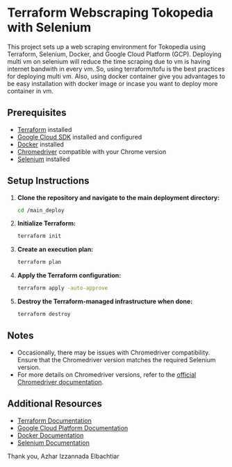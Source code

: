 # Terraform Webscraping Tokopedia with Selenium

This project sets up a web scraping environment for Tokopedia using Terraform, Selenium, Docker, and Google Cloud Platform (GCP). Deploying multi vm on selenium will reduce the time scraping due to vm is having internet bandwith in every vm. So, using terraform/tofu is the best practices for deploying multi vm. Also, using docker container give you advantages to be easy installation with docker image or incase you want to deploy more container in vm.

## Prerequisites

- [Terraform](https://www.terraform.io/downloads.html) installed
- [Google Cloud SDK](https://cloud.google.com/sdk/docs/install) installed and configured
- [Docker](https://www.docker.com/get-started) installed
- [Chromedriver](https://sites.google.com/a/chromium.org/chromedriver/downloads) compatible with your Chrome version
- [Selenium](https://www.selenium.dev/documentation/en/getting_started_with_webdriver/) installed

## Setup Instructions

1. **Clone the repository and navigate to the main deployment directory:**
    ```sh
    cd /main_deploy
    ```

2. **Initialize Terraform:**
    ```sh
    terraform init
    ```

3. **Create an execution plan:**
    ```sh
    terraform plan
    ```

4. **Apply the Terraform configuration:**
    ```sh
    terraform apply -auto-approve
    ```

5. **Destroy the Terraform-managed infrastructure when done:**
    ```sh
    terraform destroy
    ```

## Notes

- Occasionally, there may be issues with Chromedriver compatibility. Ensure that the Chromedriver version matches the required Selenium version.
- For more details on Chromedriver versions, refer to the [official Chromedriver documentation](https://sites.google.com/a/chromium.org/chromedriver/downloads).

## Additional Resources

- [Terraform Documentation](https://www.terraform.io/docs)
- [Google Cloud Platform Documentation](https://cloud.google.com/docs)
- [Docker Documentation](https://docs.docker.com/)
- [Selenium Documentation](https://www.selenium.dev/documentation/en/)

Thank you,
Azhar Izzannada Elbachtiar


